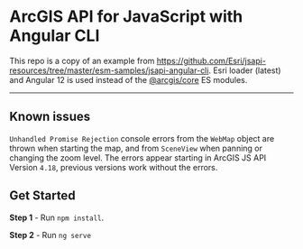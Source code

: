 # ArcGIS API for JavaScript with Angular CLI

This repo is a copy of an example from https://github.com/Esri/jsapi-resources/tree/master/esm-samples/jsapi-angular-cli.
Esri loader (latest) and  Angular 12 is used instead of the [@arcgis/core](https://www.npmjs.com/package/@arcgis/core) ES modules. 

---
## Known issues

`Unhandled Promise Rejection` console errors from the `WebMap` object are thrown when starting the map, and from `SceneView` when panning or changing the zoom level.
The errors appear starting in ArcGIS JS API Version `4.18`, previous versions work without the errors.

## Get Started

**Step 1** - Run `npm install`. 

**Step 2** - Run `ng serve`